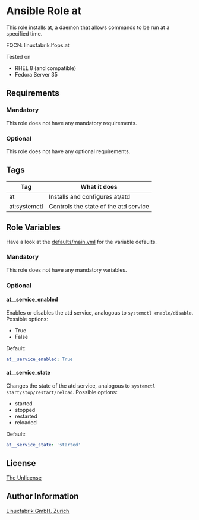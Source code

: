 # Ansible Role at

This role installs at, a daemon that allows commands to be run at a specified time.

FQCN: linuxfabrik.lfops.at

Tested on

* RHEL 8 (and compatible)
* Fedora Server 35

## Requirements

### Mandatory

This role does not have any mandatory requirements.

### Optional

This role does not have any optional requirements.


## Tags

| Tag          | What it does                          |
| ---          | ------------                          |
| at           | Installs and configures at/atd        |
| at:systemctl | Controls the state of the atd service |


## Role Variables

Have a look at the [defaults/main.yml](https://github.com/Linuxfabrik/lfops/blob/main/roles/at/defaults/main.yml) for the variable defaults.


### Mandatory

This role does not have any mandatory variables.


### Optional

#### at__service_enabled

Enables or disables the atd service, analogous to `systemctl enable/disable`. Possible options:

* True
* False

Default:
```yaml
at__service_enabled: True
```


#### at__service_state

Changes the state of the atd service, analogous to `systemctl start/stop/restart/reload`. Possible options:

* started
* stopped
* restarted
* reloaded

Default:
```yaml
at__service_state: 'started'
```


## License

[The Unlicense](https://unlicense.org/)


## Author Information

[Linuxfabrik GmbH, Zurich](https://www.linuxfabrik.ch)

